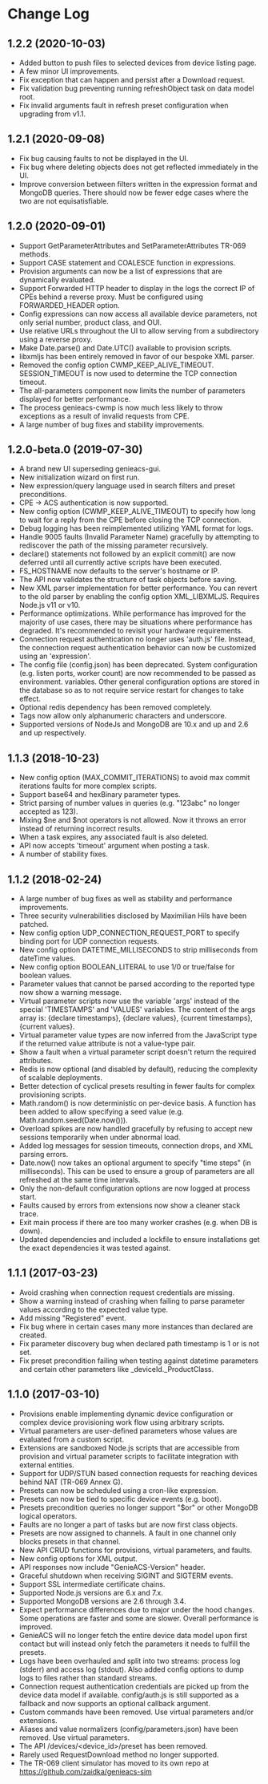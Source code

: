 # Change Log

## 1.2.2 (2020-10-03)
- Added button to push files to selected devices from device listing page.
- A few minor UI improvements.
- Fix exception that can happen and persist after a Download request.
- Fix validation bug preventing running refreshObject task on data model root.
- Fix invalid arguments fault in refresh preset configuration when upgrading
from v1.1.

## 1.2.1 (2020-09-08)
- Fix bug causing faults to not be displayed in the UI.
- Fix bug where deleting objects does not get reflected immediately in the UI.
- Improve conversion between filters written in the expression format and
MongoDB queries. There should now be fewer edge cases where the two are not
equisatisfiable.

## 1.2.0 (2020-09-01)

- Support GetParameterAttributes and SetParameterAttributes TR-069 methods.
- Support CASE statement and COALESCE function in expressions.
- Provision arguments can now be a list of expressions that are dynamically
evaluated.
- Support Forwarded HTTP header to display in the logs the correct IP of CPEs
behind a reverse proxy. Must be configured using FORWARDED_HEADER option.
- Config expressions can now access all available device parameters, not only
serial number, product class, and OUI.
- Use relative URLs throughout the UI to allow serving from a subdirectory
using a reverse proxy.
- Make Date.parse() and Date.UTC() available to provision scripts.
- libxmljs has been entirely removed in favor of our bespoke XML parser.
- Removed the config option CWMP_KEEP_ALIVE_TIMEOUT. SESSION_TIMEOUT is now
used to determine the TCP connection timeout.
- The all-parameters component now limits the number of parameters displayed
for better performance.
- The process genieacs-cwmp is now much less likely to throw exceptions as a
result of invalid requests from CPE.
- A large number of bug fixes and stability improvements.

## 1.2.0-beta.0 (2019-07-30)

- A brand new UI superseding genieacs-gui.
- New initialization wizard on first run.
- New expression/query language used in search filters and preset
preconditions.
- CPE -> ACS authentication is now supported.
- New config option (CWMP_KEEP_ALIVE_TIMEOUT) to specify how long to wait for a
reply from the CPE before closing the TCP connection.
- Debug logging has been reimplemented utilizing YAML format for logs.
- Handle 9005 faults (Invalid Parameter Name) gracefully by attempting to
rediscover the path of the missing parameter recursively.
- declare() statements not followed by an explicit commit() are now deferred
until all currently active scripts have been executed.
- FS_HOSTNAME now defaults to the server's hostname or IP.
- The API now validates the structure of task objects before saving.
- New XML parser implementation for better performance. You can revert to the
old parser by enabling the config option XML_LIBXMLJS. Requires Node.js v11 or
v10.
- Performance optimizations. While performance has improved for the majority of
use cases, there may be situations where performance has degraded. It's
recommended to revisit your hardware requirements.
- Connection request authentication no longer uses 'auth.js' file. Instead, the
connection request authentication behavior can now be customized using an
'expression'.
- The config file (config.json) has been deprecated. System configuration (e.g.
listen ports, worker count) are now recommended to be passed as environment.
variables. Other general configuration options are stored in the database so as
to not require service restart for changes to take effect.
- Optional redis dependency has been removed completely.
- Tags now allow only alphanumeric characters and underscore.
- Supported versions of NodeJs and MongoDB are 10.x and up and 2.6 and up
respectively.

## 1.1.3 (2018-10-23)

- New config option (MAX_COMMIT_ITERATIONS) to avoid max commit iterations
faults for more complex scripts.
- Support base64 and hexBinary parameter types.
- Strict parsing of number values in queries (e.g. "123abc" no longer accepted
as 123).
- Mixing $ne and $not operators is not allowed. Now it throws an error instead
of returning incorrect results.
- When a task expires, any associated fault is also deleted.
- API now accepts 'timeout' argument when posting a task.
- A number of stability fixes.

## 1.1.2 (2018-02-24)

- A large number of bug fixes as well as stability and performance improvements.
- Three security vulnerabilities disclosed by Maximilian Hils have been patched.
- New config option UDP_CONNECTION_REQUEST_PORT to specify binding port for UDP
connection requests.
- New config option DATETIME_MILLISECONDS to strip milliseconds from dateTime
values.
- New config option BOOLEAN_LITERAL to use 1/0 or true/false for boolean values.
- Parameter values that cannot be parsed according to the reported type now show
a warning message.
- Virtual parameter scripts now use the variable 'args' instead of the special
'TIMESTAMPS' and 'VALUES' variables. The content of the args array is: {declare
timestamps}, {declare values}, {current timestamps}, {current values}.
- Virtual parameter value types are now inferred from the JavaScript type if the
returned value attribute is not a value-type pair.
- Show a fault when a virtual parameter script doesn't return the required
attributes.
- Redis is now optional (and disabled by default), reducing the complexity of
scalable deployments.
- Better detection of cyclical presets resulting in fewer faults for complex
provisioning scripts.
- Math.random() is now deterministic on per-device basis. A function has been
added to allow specifying a seed value (e.g. Math.random.seed(Date.now())).
- Overload spikes are now handled gracefully by refusing to accept new sessions
temporarily when under abnormal load.
- Added log messages for session timeouts, connection drops, and XML parsing
errors.
- Date.now() now takes an optional argument to specify "time steps" (in
milliseconds). This can be used to ensure a group of parameters are all
refreshed at the same time intervals.
- Only the non-default configuration options are now logged at process start.
- Faults caused by errors from extensions now show a cleaner stack trace.
- Exit main process if there are too many worker crashes (e.g. when DB is down).
- Updated dependencies and included a lockfile to ensure installations get the
exact dependencies it was tested against.

## 1.1.1 (2017-03-23)

- Avoid crashing when connection request credentials are missing.
- Show a warning instead of crashing when failing to parse parameter values
according to the expected value type.
- Add missing "Registered" event.
- Fix bug where in certain cases many more instances than declared are created.
- Fix parameter discovery bug when declared path timestamp is 1 or is not set.
- Fix preset precondition failing when testing against datetime parameters and
certain other parameters like \_deviceId.\_ProductClass.

## 1.1.0 (2017-03-10)

- Provisions enable implementing dynamic device configuration or complex device
provisioning work flow using arbitrary scripts.
- Virtual parameters are user-defined parameters whose values are evaluated from
a custom script.
- Extensions are sandboxed Node.js scripts that are accessible from provision
and virtual parameter scripts to facilitate integration with external entities.
- Support for UDP/STUN based connection requests for reaching devices behind
NAT (TR-069 Annex G).
- Presets can now be scheduled using a cron-like expression.
- Presets can now be tied to specific device events (e.g. boot).
- Presets precondition queries no longer support "$or" or other MongoDB logical
operators.
- Faults are no longer a part of tasks but are now first class objects.
- Presets are now assigned to channels. A fault in one channel only blocks
presets in that channel.
- New API CRUD functions for provisions, virtual parameters, and faults.
- New config options for XML output.
- API responses now include "GenieACS-Version" header.
- Graceful shutdown when receiving SIGINT and SIGTERM events.
- Support SSL intermediate certificate chains.
- Supported Node.js versions are 6.x and 7.x.
- Supported MongoDB versions are 2.6 through 3.4.
- Expect performance differences due to major under the hood changes. Some
operations are faster and some are slower. Overall performance is improved.
- GenieACS will no longer fetch the entire device data model upon first contact
but will instead only fetch the parameters it needs to fulfill the presets.
- Logs have been overhauled and split into two streams: process log (stderr) and
access log (stdout). Also added config options to dump logs to files rather than
standard streams.
- Connection request authentication credentials are picked up from the device
data model if available. config/auth.js is still supported as a fallback and now
supports an optional callback argument.
- Custom commands have been removed. Use virtual parameters and/or extensions.
- Aliases and value normalizers (config/parameters.json) have been removed. Use
virtual parameters.
- The API /devices/<device_id>/preset has been removed.
- Rarely used RequestDownload method no longer supported.
- The TR-069 client simulator has moved to its own repo at
https://github.com/zaidka/genieacs-sim
